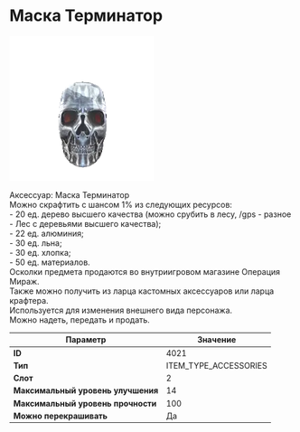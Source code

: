 # Маска Терминатор

![Item Image](../img/4021.webp?raw=true)

Аксессуар: Маска Терминатор<br>Можно скрафтить с шансом 1% из следующих ресурсов:<br>- 20 ед. дерево высшего качества (можно срубить в лесу, /gps - разное - Лес с деревьями высшего качества);<br>- 22 ед. алюминия;<br>- 30 ед. льна;<br>- 30 ед. хлопка;<br>- 50 ед. материалов.<br>Осколки предмета продаются во внутриигровом магазине Операция Мираж.<br>Также можно получить из ларца кастомных аксессуаров или ларца крафтера.<br>Используется для изменения внешнего вида персонажа. <br>Можно надеть, передать и продать.


| Параметр | Значение |
|----------|----------|
| **ID** | 4021 |
| **Тип** | ITEM_TYPE_ACCESSORIES |
| **Слот** | 2 |
| **Максимальный уровень улучшения** | 14 |
| **Максимальный уровень прочности** | 100 |
| **Можно перекрашивать** | Да |

